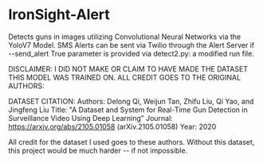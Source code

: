 # IronSight-Alert
Detects guns in images utilizing Convolutional Neural Networks via the YoloV7 Model. SMS Alerts can be sent via Twilio through the Alert Server if --send_alert True parameter is provided via detect2.py: a modified run file.

DISCLAIMER: I DID NOT MAKE OR CLAIM TO HAVE MADE THE DATASET THIS MODEL WAS TRAINED ON.
ALL CREDIT GOES TO THE ORIGINAL AUTHORS:

DATASET CITATION:
Authors: Delong Qi, Weijun Tan, Zhifu Liu, Qi Yao, and Jingfeng Liu
Title: "A Dataset and System for Real-Time Gun Detection in Surveillance Video Using Deep Learning”
Journal: https://arxiv.org/abs/2105.01058 (arXiv.2105.01058)
Year: 2020

All credit for the dataset I used goes to these authors. Without this dataset, this project would be much harder -- if not impossible.
